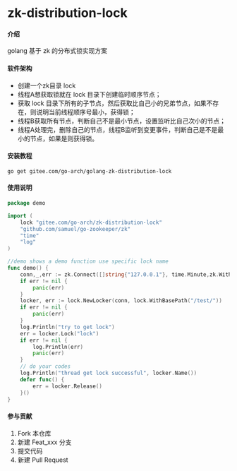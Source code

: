 # zk-distribution-lock

#### 介绍
golang 基于 zk 的分布式锁实现方案

#### 软件架构

- 创建一个zk目录 lock
- 线程A想获取锁就在 lock 目录下创建临时顺序节点；
- 获取 lock 目录下所有的子节点，然后获取比自己小的兄弟节点，如果不存在，则说明当前线程顺序号最小，获得锁；
- 线程B获取所有节点，判断自己不是最小节点，设置监听比自己次小的节点；
- 线程A处理完，删除自己的节点，线程B监听到变更事件，判断自己是不是最小的节点，如果是则获得锁。



#### 安装教程
```shell
go get gitee.com/go-arch/golang-zk-distribution-lock
```

#### 使用说明

```go
package demo

import (
	lock "gitee.com/go-arch/zk-distribution-lock"
	"github.com/samuel/go-zookeeper/zk"
	"time"
	"log"
)

//demo shows a demo function use specific lock name
func demo() {
	conn,_,err := zk.Connect([]string{"127.0.0.1"}, time.Minute,zk.WithLogInfo(false))
	if err != nil {
		panic(err)
    }
	locker, err := lock.NewLocker(conn, lock.WithBasePath("/test/"))
	if err != nil {
		panic(err)
	}
	log.Println("try to get lock")
	err = locker.Lock("lock")
	if err != nil {
		log.Println(err)
		panic(err)
	}
	// do your codes
	log.Println("thread get lock successful", locker.Name())
	defer func() {
		err = locker.Release()
	}()
}
```


#### 参与贡献

1.  Fork 本仓库
2.  新建 Feat_xxx 分支
3.  提交代码
4.  新建 Pull Request

